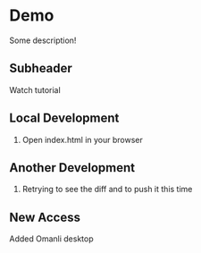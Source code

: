 # Demo

Some description!

## Subheader

Watch tutorial

## Local Development

1. Open index.html in your browser

## Another Development

1. Retrying to see the diff and to push it this time

## New Access

Added Omanli desktop
